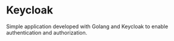 # Keycloak
Simple application developed with Golang and Keycloak to enable authentication and authorization.
